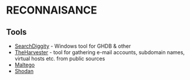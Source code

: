 # RECONNAISANCE

Tools
-----

* [SearchDiggity](https://www.bishopfox.com/resources/tools/google-hacking-diggity/attack-tools/) - Windows tool for GHDB & other
* [TheHarvester](https://github.com/laramies/theHarvester) - tool for gathering e-mail accounts, subdomain names, virtual hosts etc. from public sources
* [Maltego](http://www.paterva.com/web6/products/maltego.php)
* [Shodan](https://www.shodan.io/)
